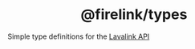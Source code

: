 <div align="center">

# @firelink/types

</div>

Simple type definitions for the [Lavalink API](https://github.com/freyacodes/Lavalink/blob/master/IMPLEMENTATION.md)